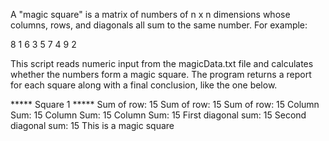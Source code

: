 A "magic square" is a matrix of numbers of n x n dimensions whose columns, rows, and diagonals all sum to the same number. For example:

8 1 6
3 5 7
4 9 2

This script reads numeric input from the magicData.txt file and calculates whether the numbers form a magic square. The program returns a report for each square along with a final conclusion, like the one below.

***** Square 1 *****
Sum of row: 15
Sum of row: 15
Sum of row: 15
Column Sum: 15
Column Sum: 15
Column Sum: 15
First diagonal sum: 15
Second diagonal sum: 15
This is a magic square
